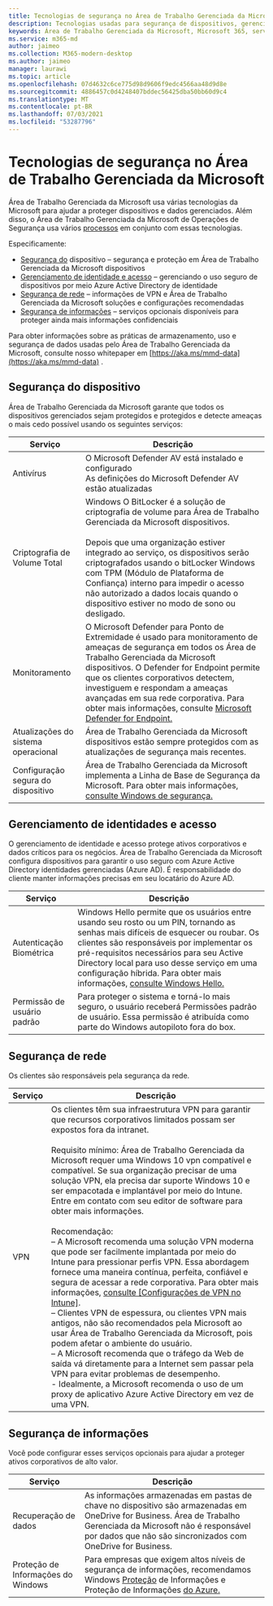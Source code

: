 ```yaml
---
title: Tecnologias de segurança no Área de Trabalho Gerenciada da Microsoft
description: Tecnologias usadas para segurança de dispositivos, gerenciamento de identidade e acesso, segurança de rede e segurança de informações
keywords: Área de Trabalho Gerenciada da Microsoft, Microsoft 365, serviço, documentação
ms.service: m365-md
author: jaimeo
ms.collection: M365-modern-desktop
ms.author: jaimeo
manager: laurawi
ms.topic: article
ms.openlocfilehash: 07d4632c6ce775d98d9606f9edc4566aa48d9d8e
ms.sourcegitcommit: 4886457c0d4248407bddec56425dba50bb60d9c4
ms.translationtype: MT
ms.contentlocale: pt-BR
ms.lasthandoff: 07/03/2021
ms.locfileid: "53287796"
---
```

# <a name="security-technologies-in-microsoft-managed-desktop"></a>Tecnologias de segurança no Área de Trabalho Gerenciada da Microsoft

<!--Security, also Onboarding doc: data handling/store, privileged account access -->

Área de Trabalho Gerenciada da Microsoft usa várias tecnologias da Microsoft para ajudar a proteger dispositivos e dados gerenciados. Além disso, o Área de Trabalho Gerenciada da Microsoft de Operações de Segurança usa vários [processos](security-operations.md) em conjunto com essas tecnologias.

Especificamente:

- [Segurança do](#device-security) dispositivo – segurança e proteção em Área de Trabalho Gerenciada da Microsoft dispositivos
- [Gerenciamento de identidade e acesso](#identity-and-access-management) – gerenciando o uso seguro de dispositivos por meio Azure Active Directory de identidade
- [Segurança de rede](#network-security) – informações de VPN e Área de Trabalho Gerenciada da Microsoft soluções e configurações recomendadas
- [Segurança de informações](#information-security) – serviços opcionais disponíveis para proteger ainda mais informações confidenciais

Para obter informações sobre as práticas de armazenamento, uso e segurança de dados usadas pelo Área de Trabalho Gerenciada da Microsoft, consulte nosso whitepaper em [https://aka.ms/mmd-data](https://aka.ms/mmd-data) .


## <a name="device-security"></a>Segurança do dispositivo

Área de Trabalho Gerenciada da Microsoft garante que todos os dispositivos gerenciados sejam protegidos e protegidos e detecte ameaças o mais cedo possível usando os seguintes serviços:

Serviço | Descrição
--- | ---
Antivírus | O Microsoft Defender AV está instalado e configurado<br>As definições do Microsoft Defender AV estão atualizadas
Criptografia de Volume Total | Windows O BitLocker é a solução de criptografia de volume para Área de Trabalho Gerenciada da Microsoft dispositivos.<br><br>Depois que uma organização estiver integrado ao serviço, os dispositivos serão criptografados usando o bitLocker Windows com TPM (Módulo de Plataforma de Confiança) interno para impedir o acesso não autorizado a dados locais quando o dispositivo estiver no modo de sono ou desligado.
Monitoramento | O Microsoft Defender para Ponto de Extremidade é usado para monitoramento de ameaças de segurança em todos os Área de Trabalho Gerenciada da Microsoft dispositivos. O Defender for Endpoint permite que os clientes corporativos detectem, investiguem e respondam a ameaças avançadas em sua rede corporativa. Para obter mais informações, consulte [Microsoft Defender for Endpoint.](/windows/threat-protection/windows-defender-atp/windows-defender-advanced-threat-protection)
Atualizações do sistema operacional | Área de Trabalho Gerenciada da Microsoft dispositivos estão sempre protegidos com as atualizações de segurança mais recentes.
Configuração segura do dispositivo | Área de Trabalho Gerenciada da Microsoft implementa a Linha de Base de Segurança da Microsoft. Para obter mais informações, [consulte Windows de segurança.](/windows/security/threat-protection/windows-security-baselines)



## <a name="identity-and-access-management"></a>Gerenciamento de identidades e acesso

O gerenciamento de identidade e acesso protege ativos corporativos e dados críticos para os negócios. Área de Trabalho Gerenciada da Microsoft configura dispositivos para garantir o uso seguro com Azure Active Directory identidades gerenciadas (Azure AD). É responsabilidade do cliente manter informações precisas em seu locatário do Azure AD.

Serviço | Descrição
--- | ---
Autenticação Biométrica | Windows Hello permite que os usuários entre usando seu rosto ou um PIN, tornando as senhas mais difíceis de esquecer ou roubar. Os clientes são responsáveis por implementar os pré-requisitos necessários para seu Active Directory local para uso desse serviço em uma configuração híbrida. Para obter mais informações, [consulte Windows Hello.](/windows-hardware/design/device-experiences/windows-hello) 
Permissão de usuário padrão | Para proteger o sistema e torná-lo mais seguro, o usuário receberá Permissões padrão de usuário. Essa permissão é atribuída como parte do Windows autopiloto fora do box.



## <a name="network-security"></a>Segurança de rede

Os clientes são responsáveis pela segurança da rede. 

Serviço | Descrição
--- | ---
VPN | Os clientes têm sua infraestrutura VPN para garantir que recursos corporativos limitados possam ser expostos fora da intranet.<br><br>Requisito mínimo: Área de Trabalho Gerenciada da Microsoft requer uma Windows 10 vpn compatível e compatível. Se sua organização precisar de uma solução VPN, ela precisa dar suporte Windows 10 e ser empacotada e implantável por meio do Intune. Entre em contato com seu editor de software para obter mais informações.<br><br>Recomendação:<br>– A Microsoft recomenda uma solução VPN moderna que pode ser facilmente implantada por meio do Intune para pressionar perfis VPN. Essa abordagem fornece uma maneira contínua, perfeita, confiável e segura de acessar a rede corporativa. Para obter mais informações, [consulte [Configurações de VPN no Intune]](/intune/vpn-settings-configure).<br>– Clientes VPN de espessura, ou clientes VPN mais antigos, não são recomendados pela Microsoft ao usar Área de Trabalho Gerenciada da Microsoft, pois podem afetar o ambiente do usuário.<br>– A Microsoft recomenda que o tráfego da Web de saída vá diretamente para a Internet sem passar pela VPN para evitar problemas de desempenho.<br>- Idealmente, a Microsoft recomenda o uso de um proxy de aplicativo Azure Active Directory em vez de uma VPN.


## <a name="information-security"></a>Segurança de informações

Você pode configurar esses serviços opcionais para ajudar a proteger ativos corporativos de alto valor. 

Serviço | Descrição
--- | ---
Recuperação de dados  | As informações armazenadas em pastas de chave no dispositivo são armazenadas em OneDrive for Business. Área de Trabalho Gerenciada da Microsoft não é responsável por dados que não são sincronizados com OneDrive for Business.
Proteção de Informações do Windows | Para empresas que exigem altos níveis de segurança de informações, recomendamos Windows [Proteção](/windows/threat-protection/windows-information-protection/protect-enterprise-data-using-wip) de Informações e Proteção de Informações [do Azure.](https://www.microsoft.com/cloud-platform/azure-information-protection)
